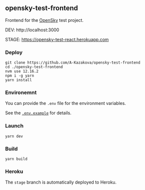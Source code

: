 ## opensky-test-frontend

Frontend for the [OpenSky](https://opensky-network.org/apidoc/rest.html) test project.

DEV: http://localhost:3000

STAGE: https://opensky-test-react.herokuapp.com

### Deploy

```shell script
git clone https://github.com/A-Kazakova/opensky-test-frontend
cd ./opensky-test-frontend
nvm use 12.16.2
npm i -g yarn
yarn install
```

### Environemnt

You can provide the `.env` file for the environment variables.

See the [`.env.example`](.env.example) for details.

### Launch

```shell script
yarn dev
```

### Build

```shell script
yarn build
```

### Heroku

The `stage` branch is automatically deployed to Heroku.
